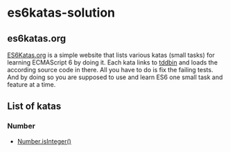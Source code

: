 # es6katas-solution

## es6katas.org

[ES6Katas.org](https://es6katas.org/) is a simple website that lists various katas (small tasks) for learning ECMAScript 6 by doing it. Each kata links to [tddbin](https://tddbin.com/) and loads the according source code in there. All you have to do is fix the failing tests. And by doing so you are supposed to use and learn ES6 one small task and feature at a time.

## List of katas

### Number

- [Number.isInteger()](solutions/55.Number.isInteger.js)


